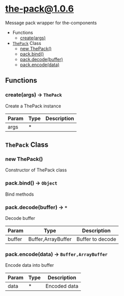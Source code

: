 <!-- // Code generated by coz. DO NOT EDIT. -->
# the-pack@1.0.6

Message pack wrapper for the-components

+ Functions
  + [create(args)](#the-pack-function-create)
+ [`ThePack`](#the-pack-classes) Class
  + [new ThePack()](#the-pack-classes-the-pack-constructor)
  + [pack.bind()](#the-pack-classes-the-pack-bind)
  + [pack.decode(buffer)](#the-pack-classes-the-pack-decode)
  + [pack.encode(data)](#the-pack-classes-the-pack-encode)

## Functions

<a class='md-heading-link' name="the-pack-function-create" ></a>

### create(args) -> `ThePack`

Create a ThePack instance

| Param | Type | Description |
| ----- | --- | -------- |
| args | * |  |



<a class='md-heading-link' name="the-pack-classes"></a>

## `ThePack` Class






<a class='md-heading-link' name="the-pack-classes-the-pack-constructor" ></a>

### new ThePack()

Constructor of ThePack class



<a class='md-heading-link' name="the-pack-classes-the-pack-bind" ></a>

### pack.bind() -> `Object`

Bind methods

<a class='md-heading-link' name="the-pack-classes-the-pack-decode" ></a>

### pack.decode(buffer) -> `*`

Decode buffer

| Param | Type | Description |
| ----- | --- | -------- |
| buffer | Buffer,ArrayBuffer | Buffer to decode |


<a class='md-heading-link' name="the-pack-classes-the-pack-encode" ></a>

### pack.encode(data) -> `Buffer,ArrayBuffer`

Encode data into buffer

| Param | Type | Description |
| ----- | --- | -------- |
| data | * | Encoded data |




